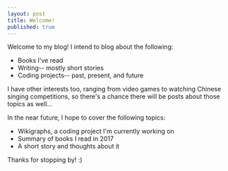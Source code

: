 ```yaml
---
layout: post
title: Welcome!
published: true
---
```

Welcome to my blog! I intend to blog about the following:
* Books I've read
* Writing-- mostly short stories
* Coding projects-- past, present, and future 

I have other interests too, ranging from video games to watching Chinese singing competitions, so there's a chance there will be posts about those topics as well...

In the near future, I hope to cover the following topics:
* Wikigraphs, a coding project I'm currently working on
* Summary of books I read in 2017
* A short story and thoughts about it

Thanks for stopping by! :)